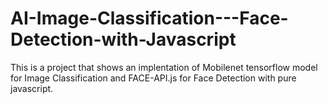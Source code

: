# AI-Image-Classification---Face-Detection-with-Javascript
This is a project that shows an implentation of Mobilenet tensorflow model for Image Classification and FACE-API.js for Face Detection with pure javascript.
